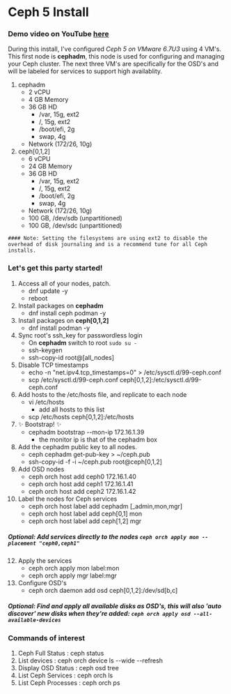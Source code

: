 # Ceph 5 Install
### Demo video on YouTube [here](https://youtu.be/phvRNOtxNkM)

During this install, I've configured _Ceph 5 on VMware 6.7U3_ using 4 VM's. This first node is **cephadm**, this node is used for configuring and managing your Ceph cluster. The next three VM's are specifically for the OSD's and will be labeled for services to support high availablity.

1. cephadm
    - 2 vCPU
    - 4 GB Memory
    - 36 GB HD
      - /var, 15g, ext2
      - /, 15g, ext2
      - /boot/efi, 2g
      - swap, 4g
    - Network (172/26, 10g)
2. ceph[0,1,2]
    - 6 vCPU
    - 24 GB Memory
    - 36 GB HD
      - /var, 15g, ext2
      - /, 15g, ext2
      - /boot/efi, 2g
      - swap, 4g
    - Network (172/26, 10g)
    - 100 GB, /dev/sdb (unpartitioned)
    - 100 GB, /dev/sdc (unpartitioned)

```
#### Note: Setting the filesystems are using ext2 to disable the overhead of disk journaling and is a recommend tune for all Ceph installs.
```

### Let's get this party started!

1. Access all of your nodes, patch.
    - dnf update -y
    - reboot
3. Install packages on **cephadm**
    - dnf install ceph podman -y
4. Install packages on **ceph[0,1,2]**
    - dnf install podman -y
5. Sync root's ssh_key for passwordless login
    - On **cephadm** switch to root `sudo su -`
    - ssh-keygen
    - ssh-copy-id root@[all_nodes]
6. Disable TCP timestamps
    - echo -n "net.ipv4.tcp_timestamps=0" > /etc/sysctl.d/99-ceph.conf
    - scp /etc/sysctl.d/99-ceph.conf ceph[0,1,2]:/etc/sysctl.d/99-ceph.conf
7. Add hosts to the /etc/hosts file, and replicate to each node
    - vi /etc/hosts
        -  add all hosts to this list
    - scp /etc/hosts ceph[0,1,2]:/etc/hosts
8. ✨ Bootstrap! ✨
    - cephadm bootstrap --mon-ip 172.16.1.39
        -  the monitor ip is that of the cephadm box
9. Add the cephadm public key to all nodes.
    - ceph cephadm get-pub-key > ~/ceph.pub
    - ssh-copy-id -f -i ~/ceph.pub root@ceph[0,1,2]
10. Add OSD nodes
    - ceph orch host add ceph0 172.16.1.40
    - ceph orch host add ceph1 172.16.1.41
    - ceph orch host add ceph2 172.16.1.42
11. Label the nodes for Ceph services
    - ceph orch host label add cephadm [_admin,mon,mgr]
    - ceph orch host label add ceph[0,1] mon
    - ceph orch host label add ceph[1,2] mgr
##### Optional: Add services directly to the nodes `ceph orch apply mon --placement "ceph0,ceph1"`
12. Apply the services
    - ceph orch apply mon label:mon
    - ceph orch apply mgr label:mgr
13. Configure OSD's
    - ceph orch daemon add osd ceph[0,1,2]:/dev/sd[b,c]
##### Optional: Find and apply all available disks as OSD's, this will also 'auto discover' new disks when they're added: `ceph orch apply osd --all-available-devices`

### Commands of interest
1. Ceph Full Status : ceph status
2. List devices : ceph orch device ls --wide --refresh
3. Display OSD Status : ceph osd tree
4. List Ceph Services : ceph orch ls
5. List Ceph Processes : ceph orch ps
